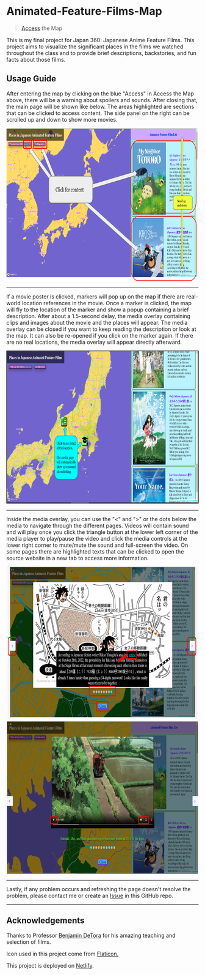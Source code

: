 # Animated-Feature-Films-Map

>  [Access](https://elaborate-crumble-7f08ba.netlify.app) the Map 

This is my final project for Japan 360: Japanese Anime Feature Films. This project aims to visualize the significant places in the films we watched throughout the class and to provide brief descriptions, backstories, and fun facts about those films.

## Usage Guide
After entering the map by clicking on the blue "Access" in Access the Map above, there will be a warning about spoilers and sounds. After closing that, the main page will be shown like below. The areas highlighted are sections that can be clicked to access content. The side panel on the right can be scrolled up and down to show more movies.

<img src="assets/guide/guide1.png"  width="800" height="400">
<hr>

If a movie poster is clicked, markers will pop up on the map if there are real-world location references in the movie. Once a marker is clicked, the map will fly to the location of the marker and show a popup containing a brief description. After about a 1.5-second delay, the media overlay containing clips and images about the movie and the places will appear. The media overlay can be closed if you want to keep reading the description or look at the map. It can also be re-opened if you click on the marker again. If there are no real locations, the media overlay will appear directly afterward.

<img src="assets/guide/guide2.png"  width="800" height="400">
<hr>

Inside the media overlay, you can use the "<" and ">" or the dots below the media to navigate through the different pages. Videos will contain sound and will play once you click the triangle button at the lower left corner of the media player to play/pause the video and click the media controls at the lower right corner to mute/mute the sound and full-screen the video. On some pages there are highlighted texts that can be clicked to open the source website in a new tab to access more information.

<img src="assets/guide/guide3.png"  width="800" height="400">

<img src="assets/guide/guide4.png"  width="800" height="400">
<hr>
Lastly, if any problem occurs and refreshing the page doesn't resolve the problem, please contact me or create an <a href="https://github.com/Tj717/Animated-Feature-Films-Map/issues">Issue</a> in this GitHub repo.
<hr>

## Acknowledgements
 Thanks to Professor [Benjamin DeTora](https://asian.washington.edu/people/benjamin-detora) for his amazing teaching and selection of films.

 Icon used in this project come from <a href="https://www.flaticon.com/free-icons">Flaticon.</a>
 
 This project is deployed on [Netlify](https://app.netlify.com/).
